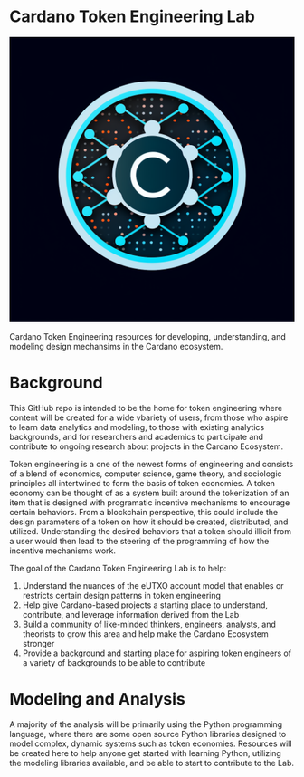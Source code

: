 # Cardano Token Engineering Lab

![CTEL Logo](./Asset%20Design/CTEL_Logo.png)

Cardano Token Engineering resources for developing, understanding, and modeling design mechansims in the Cardano ecosystem.

# Background
This GitHub repo is intended to be the home for token engineering where content will be created for a wide vbariety of users, from those who aspire to learn data analytics and modeling, to those with existing analytics backgrounds, and for researchers and academics to participate and contribute to ongoing research about projects in the Cardano Ecosystem.

Token engineering is a one of the newest forms of engineering and consists of a blend of economics, computer science, game theory, and sociologic principles all intertwined to form the basis of token economies.  A token economy can be thought of as a system built around the tokenization of an item that is designed with programatic incentive mechanisms to encourage certain behaviors.  From a blockchain perspective, this could include the design parameters of a token on how it should be created, distributed, and utilized.  Understanding the desired behaviors that a token should illicit from a user would then lead to the steering of the programming of how the incentive mechanisms work.  

The goal of the Cardano Token Engineering Lab is to help:
1. Understand the nuances of the eUTXO account model that enables or restricts certain design patterns in token engineering
2. Help give Cardano-based projects a starting place to understand, contribute, and leverage information derived from the Lab
3. Build a community of like-minded thinkers, engineers, analysts, and theorists to grow this area and help make the Cardano Ecosystem stronger
4. Provide a background and starting place for aspiring token engineers of a variety of backgrounds to be able to contribute

# Modeling and Analysis
A majority of the analysis will be primarily using the Python programming language, where there are some open source Python libraries designed to model complex, dynamic systems such as token economies.  Resources will be created here to help anyone get started with learning Python, utilizing the modeling libraries available, and be able to start to contribute to the Lab.
